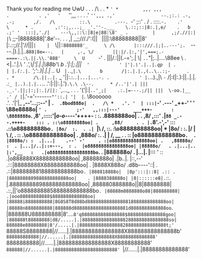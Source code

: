 Thank you for reading me UwU
                       .          .                    .  /\   .
        .                                       *         `'
                  *         ,,, ,,,                       .           .
                          ,'   '   `'',,,             .         .
             .          .'               `'',,,
                     .,'                 --.;:.:
       .-,        .-;       ,/.   /\         ::.\         .---.
       `-'       ;::'          .  \/    .   ::::.`-.    .'     \      *
      .        ,:':;,...;_ _'.''-.___    \.::;::|8:.|,e/    .   b
              .;' '  :::|,'./|    ---\,,::\:|8|e|88:\8' _
    .         |      ,;/.//|:|     |`\\ \;;-|8888888|'.8e'--.         .
         .   ,|  ,,;;///./':(||    ` `||||:\88888888||8'     \
             |:.::;//.|'//|||`|    |  `\\||\::`8888888'_      \
    /\       |:::///.|;|..---';.  `----.\|).|.|..`888|8e=--.   |     ,-,
    \/       ||:|/.|:,'|',===;.-   ====-.:\.||.\\.'888'     \  U     `-'
        .    |||/.:||(.-=';.| \\|   `..`"|\;..|....\88ee     \      .
              \<|..'.|.\ ___'       ._'_,\\|'\|.|.|\88b'\     b
              .'|:|;.|||`  '           ' |'|.\'.|..|.qp  |
    .         | |.(:.|.`                 ';':.)|.|.| .._ U
              ` |.`.,`|.\       b       /|:.|.|.,(..\..:;-      .      .
        *       /\.||..|.`      _      '||:.:.`.|...|...-.
   .           ' |.`..).,|\    `-`    /|:(|:.):||..|.|. .:`_
                 |..).|.|..`..      .':|:||:.|.')`.\.\ .\--.      *
                 /..'|'.| |||  ._.'.||;|:;|:.|/||:` \`,..\._           .
      .   .     '('|:|`..'_;|    .:.|=---.;/|| |||  \-oo.|__
                .' / |`|.'-='-------`"'::.| '|  |`. \8oooooo\
              .'.   .'|'|_   __,--'...;:--'  |  `.  .8bod888o|  .   /\
         *   .'. '  | :::|`-' __.---' _++-'  '    ' \88e8888o|      `'
 .           ;-'   ,,:::|---'     ___+++-       :   \8888888o`.
            ,8'  ,:::::'|_o-o----'_++++-   :    :. \.8888888oo|    .
       .   ,8/  ,:::' .|`88 _.--.++++-    ::: . ::\o88888888oo|
    .     ,88/     . . |.`8'__.-',-'      :::  .::\o88888888bo`.
          |8o/  :.  . .| `|\    /,          ::. :\o8888888888oo|     *
          |8o/  :   :. |/ | \   /,       .  :: .\o88888888888oo|        .
         ,888o/    :. .|  |     /, __   . . :: |o888888888888bo`.  .
         |8888o/: :  .|...|    .--' -'     . :|o88888888888888oo|
    .   ,88888o/ :  . |...|/..|::=---,  : .  |o888888888888888oo|
        |88888o/   . .|...|.. |:',__   :   .|o8888888888888888bo`.    .
        |888888o/   . |...|. |:::__ '  :: .|o888888X88888888888oo|
       ,88888888o|   .|b..|. |::,--'  .:::|88888888X88888888888oo|
  .    |8888X888o/   .d8b----'::|    . .::|88888888188888888888bo`.
       |888818888o|  |8p':::|::8| .:: .  |8888888889888888888888oo|    .
       |8888388888o| |8|::::::e8|.`::.  |.8888888889888888888888oo|
      ,888880888888o||8|88888888| .::,||'o8888888885888888888888bo`.
      |88888m8888888o88|888888888| .|ooo88888888888$8888888888888oo|
      |88888i8888888888|8G8S8T8d88bd88888888888888818888888888888oo|
      |88888n8888888888|888888d88888888888888888881d8888888888888oo`.
      |888888U888888888|8'....`8'q8888888888888888$88888888888888goo|
      |888888t88888888|d8/.....|.|88888888888888882888888888888888so|
       888888e88888888|8'/.....|.|88888888888888882888888888888888t;'
       `88888S88888888|//......|.|8888888888888888X888888888888888b'
         `888888888888|//......|.|8888888888888888X88888888888888'
           `8888888888|//......|.|8888888888888888X88888888888'
               `888888|//......|.|88888888888888888888888'
                     `|//......|.|88888888888888'
